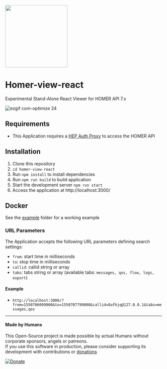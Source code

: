 <img src="https://user-images.githubusercontent.com/1423657/39084356-c723a81e-4574-11e8-963c-d11717789fa3.png" width=200>

# Homer-view-react
Experimental Stand-Alone React Viewer for HOMER API 7.x

![ezgif com-optimize 24](https://user-images.githubusercontent.com/1423657/53689632-673e5500-3d5a-11e9-88d8-a9216f84bf19.gif)


## Requirements
* This Application requires a [HEP Auth Proxy](https://github.com/sipcapture/homer-view-react/master/proxy) to access the HOMER API

## Installation
1. Clone this repository
2. `cd homer-view-react`
3. Run `npm install` to install dependencies
4. Run `npm run build` to build application
5. Start the development server `npm run start`
6. Access the application at http://localhost:3000/

## Docker
See the [example](https://github.com/sipcapture/homer-view-react/tree/master/example) folder for a working example

### URL Parameters
The Application accepts the following URL parameters defining search settings:
* `from`: start time in milliseconds
* `to`: stop time in milliseconds
* `callid`: callid string or array
* `tabs`: tabs string or array (available tabs: `messages, qos, flow, logs, export`)

#### Example
* `http://localhost:3000/?from=1550706099000&to=1550707799000&callid=8afhjq@127.0.0.1&tabs=messages,qos`

-------------

#### Made by Humans
This Open-Source project is made possible by actual Humans without corporate sponsors, angels or patreons.<br>
If you use this software in production, please consider supporting its development with contributions or [donations](https://www.paypal.com/cgi-bin/webscr?cmd=_donations&business=donation%40sipcapture%2eorg&lc=US&item_name=SIPCAPTURE&no_note=0&currency_code=EUR&bn=PP%2dDonationsBF%3abtn_donateCC_LG%2egif%3aNonHostedGuest)

[![Donate](https://www.paypalobjects.com/en_US/i/btn/btn_donateCC_LG.gif)](https://www.paypal.com/cgi-bin/webscr?cmd=_donations&business=donation%40sipcapture%2eorg&lc=US&item_name=SIPCAPTURE&no_note=0&currency_code=EUR&bn=PP%2dDonationsBF%3abtn_donateCC_LG%2egif%3aNonHostedGuest) 
